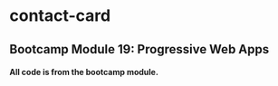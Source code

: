 # contact-card

## Bootcamp Module 19: Progressive Web Apps

#### All code is from the bootcamp module.
